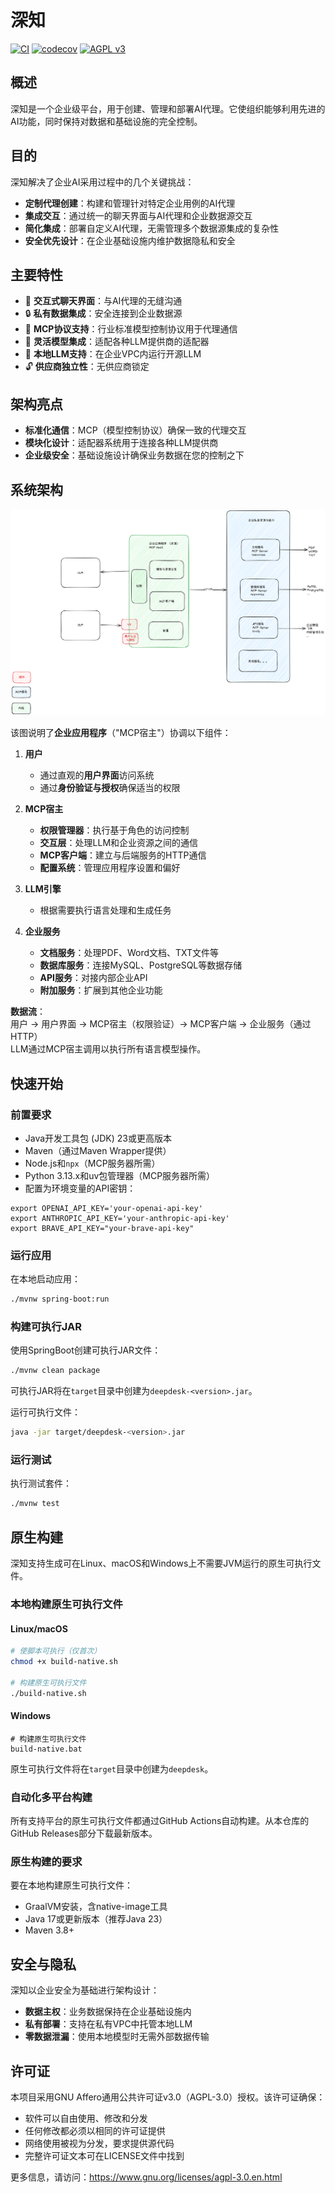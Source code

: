 # 深知
[![CI](https://github.com/moguyn/deepdesk/actions/workflows/ci.yml/badge.svg)](https://github.com/moguyn/deepdesk/actions/workflows/ci.yml)
[![codecov](https://codecov.io/gh/moguyn/deepdesk/graph/badge.svg?token=Q46OP0MTY5)](https://codecov.io/gh/moguyn/deepdesk)
[![AGPL v3](https://img.shields.io/badge/License-AGPL%20v3-blue.svg)](https://www.gnu.org/licenses/agpl-3.0)

## 概述

深知是一个企业级平台，用于创建、管理和部署AI代理。它使组织能够利用先进的AI功能，同时保持对数据和基础设施的完全控制。

## 目的

深知解决了企业AI采用过程中的几个关键挑战：

- **定制代理创建**：构建和管理针对特定企业用例的AI代理
- **集成交互**：通过统一的聊天界面与AI代理和企业数据源交互
- **简化集成**：部署自定义AI代理，无需管理多个数据源集成的复杂性
- **安全优先设计**：在企业基础设施内维护数据隐私和安全

## 主要特性

- 💬 **交互式聊天界面**：与AI代理的无缝沟通
- 🔒 **私有数据集成**：安全连接到企业数据源
- 🔄 **MCP协议支持**：行业标准模型控制协议用于代理通信
- 🔌 **灵活模型集成**：适配各种LLM提供商的适配器
- 🏢 **本地LLM支持**：在企业VPC内运行开源LLM
- 🔓 **供应商独立性**：无供应商锁定

## 架构亮点

- **标准化通信**：MCP（模型控制协议）确保一致的代理交互
- **模块化设计**：适配器系统用于连接各种LLM提供商
- **企业级安全**：基础设施设计确保业务数据在您的控制之下

## 系统架构

![系统架构图](images/archi.png)

该图说明了**企业应用程序**（"MCP宿主"）协调以下组件：

1. **用户**  
   - 通过直观的**用户界面**访问系统
   - 通过**身份验证与授权**确保适当的权限

2. **MCP宿主**  
   - **权限管理器**：执行基于角色的访问控制
   - **交互层**：处理LLM和企业资源之间的通信
   - **MCP客户端**：建立与后端服务的HTTP通信
   - **配置系统**：管理应用程序设置和偏好

3. **LLM引擎**  
   - 根据需要执行语言处理和生成任务

4. **企业服务**  
   - **文档服务**：处理PDF、Word文档、TXT文件等
   - **数据库服务**：连接MySQL、PostgreSQL等数据存储
   - **API服务**：对接内部企业API
   - **附加服务**：扩展到其他企业功能

**数据流**：  
用户 → 用户界面 → MCP宿主（权限验证）→ MCP客户端 → 企业服务（通过HTTP）  
LLM通过MCP宿主调用以执行所有语言模型操作。

## 快速开始

### 前置要求

- Java开发工具包 (JDK) 23或更高版本
- Maven（通过Maven Wrapper提供）
- Node.js和`npx`（MCP服务器所需）
- Python 3.13.x和uv包管理器（MCP服务器所需）
- 配置为环境变量的API密钥：

```shell
export OPENAI_API_KEY='your-openai-api-key'
export ANTHROPIC_API_KEY='your-anthropic-api-key'
export BRAVE_API_KEY="your-brave-api-key"
```

### 运行应用

在本地启动应用：

```bash
./mvnw spring-boot:run
```

### 构建可执行JAR

使用SpringBoot创建可执行JAR文件：

```bash
./mvnw clean package
```

可执行JAR将在`target`目录中创建为`deepdesk-<version>.jar`。

运行可执行文件：

```bash
java -jar target/deepdesk-<version>.jar
```

### 运行测试

执行测试套件：

```bash
./mvnw test
```

## 原生构建

深知支持生成可在Linux、macOS和Windows上不需要JVM运行的原生可执行文件。

### 本地构建原生可执行文件

#### Linux/macOS

```bash
# 使脚本可执行（仅首次）
chmod +x build-native.sh

# 构建原生可执行文件
./build-native.sh
```

#### Windows

```batch
# 构建原生可执行文件
build-native.bat
```

原生可执行文件将在`target`目录中创建为`deepdesk`。

### 自动化多平台构建

所有支持平台的原生可执行文件都通过GitHub Actions自动构建。从本仓库的GitHub Releases部分下载最新版本。

### 原生构建的要求

要在本地构建原生可执行文件：

- GraalVM安装，含native-image工具
- Java 17或更新版本（推荐Java 23）
- Maven 3.8+

## 安全与隐私

深知以企业安全为基础进行架构设计：

- **数据主权**：业务数据保持在企业基础设施内
- **私有部署**：支持在私有VPC中托管本地LLM
- **零数据泄漏**：使用本地模型时无需外部数据传输

## 许可证

本项目采用GNU Affero通用公共许可证v3.0（AGPL-3.0）授权。该许可证确保：

- 软件可以自由使用、修改和分发
- 任何修改都必须以相同的许可证提供
- 网络使用被视为分发，要求提供源代码
- 完整许可证文本可在LICENSE文件中找到

更多信息，请访问：https://www.gnu.org/licenses/agpl-3.0.en.html
